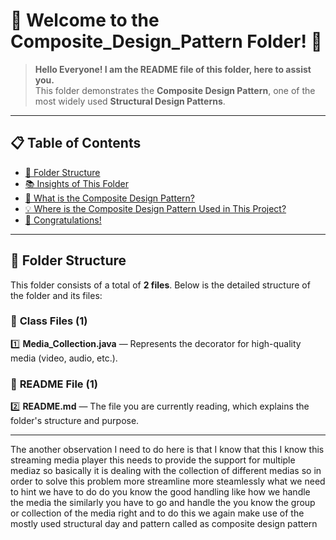 # 🌟 **Welcome to the Composite_Design_Pattern Folder!** 🌟

> **Hello Everyone! I am the README file of this folder, here to assist you.**  
> This folder demonstrates the **Composite Design Pattern**, one of the most widely used **Structural Design Patterns**.

---

## 📋 **Table of Contents**
- [📂 Folder Structure](#-folder-structure)
- [📚 Insights of This Folder](#-insights-of-this-folder)
- [🧐 What is the Composite Design Pattern?](#-what-is-the-composite-design-pattern)
- [💡 Where is the Composite Design Pattern Used in This Project?](#-where-is-the-composite-design-pattern-used-in-this-project)
- [🎉 Congratulations!](#-congratulations)

---

## 📂 **Folder Structure**

This folder consists of a total of **2 files**. Below is the detailed structure of the folder and its files:

### 📘 **Class Files (1)**
1️⃣ **Media_Collection.java** — Represents the decorator for high-quality media (video, audio, etc.).  

### 📘 **README File (1)**
2️⃣ **README.md** — The file you are currently reading, which explains the folder's structure and purpose.

---

The another observation I need to do here is that I know that this 
I know this streaming media player this needs to provide the support
for multiple mediaz so basically it is dealing with the collection 
of different medias so in order to solve this problem more streamline
more steamlessly what we need to hint we have to do do you know the 
good handling like how we handle the media the similarly you have to 
go and handle the you know the group or collection of the media right 
and to do this we again make use of the mostly
used structural day and pattern called as composite design pattern